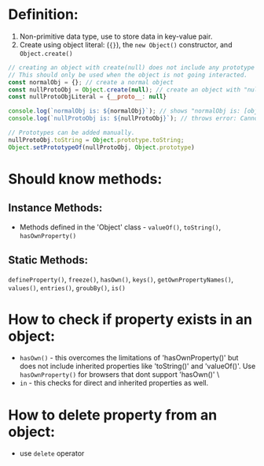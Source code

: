 # Definition:
1. Non-primitive data type, use to store data in key-value pair.
2. Create using object literal: (`{}`), the `new Object()` constructor, and `Object.create()`
```javascript
// creating an object with create(null) does not include any prototype like toString(), valueOf(), hasOwn().
// This should only be used when the object is not going interacted.
const normalObj = {}; // create a normal object
const nullProtoObj = Object.create(null); // create an object with "null" prototype
const nullProtoObjLiteral = {__proto__: null}

console.log(`normalObj is: ${normalObj}`); // shows "normalObj is: [object Object]"
console.log(`nullProtoObj is: ${nullProtoObj}`); // throws error: Cannot convert object to primitive value

// Prototypes can be added manually.
nullProtoObj.toString = Object.prototype.toString;
Object.setPrototypeOf(nullProtoObj, Object.prototype)
```

# Should know methods:

## Instance Methods:
* Methods defined in the 'Object' class - `valueOf()`, `toString()`, `hasOwnProperty()`

## Static Methods:
`defineProperty()`, `freeze()`, `hasOwn()`, `keys()`, `getOwnPropertyNames()`, `values()`, `entries()`, `groubBy()`, `is()`

# How to check if property exists in an object:
* `hasOwn()` - this overcomes the limitations of 'hasOwnProperty()' but does not include inherited properties like 'toString()' and 'valueOf()'. Use `hasOwnProperty()` for browsers that dont support 'hasOwn()' \
* `in` - this checks for direct and inherited properties as well.

# How to delete property from an object:
* use `delete` operator
